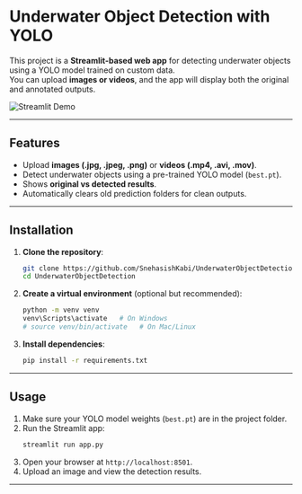 # Underwater Object Detection with YOLO

This project is a **Streamlit-based web app** for detecting underwater objects using a YOLO model trained on custom data.  
You can upload **images or videos**, and the app will display both the original and annotated outputs.

![Streamlit Demo](Demo.gif)

---

## Features
- Upload **images (.jpg, .jpeg, .png)** or **videos (.mp4, .avi, .mov)**.
- Detect underwater objects using a pre-trained YOLO model (`best.pt`).
- Shows **original vs detected results**.
- Automatically clears old prediction folders for clean outputs.

---

## Installation

1. **Clone the repository**:
    ```bash
    git clone https://github.com/SnehasishKabi/UnderwaterObjectDetection.git
    cd UnderwaterObjectDetection
    ```

2. **Create a virtual environment** (optional but recommended):
    ```bash
    python -m venv venv
    venv\Scripts\activate   # On Windows
    # source venv/bin/activate   # On Mac/Linux
    ```

3. **Install dependencies**:
    ```bash
    pip install -r requirements.txt
    ```

---

## Usage

1. Make sure your YOLO model weights (`best.pt`) are in the project folder.
2. Run the Streamlit app:
    ```bash
    streamlit run app.py
    ```
3. Open your browser at `http://localhost:8501`.
4. Upload an image and view the detection results.

---



